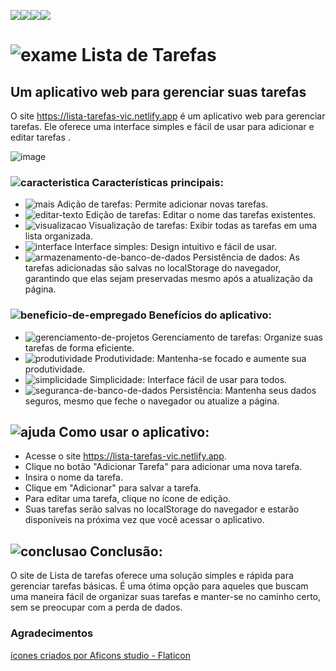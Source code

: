 <img src="https://img.shields.io/badge/HTML5-E34F26?style=for-the-badge&logo=html5&logoColor=white" /><img src="https://img.shields.io/badge/JavaScript-323330?style=for-the-badge&logo=javascript&logoColor=F7DF1E"/><img src="https://img.shields.io/badge/CSS3-1572B6?style=for-the-badge&logo=css3&logoColor=white" /><img src="https://img.shields.io/badge/VSCode-0078D4?style=for-the-badge&logo=visual%20studio%20code&logoColor=white" />




#  ![exame](https://github.com/user-attachments/assets/89bd893b-3f15-4f33-835d-558cb8be6b82) Lista de Tarefas

## Um aplicativo web  para gerenciar suas tarefas


O site https://lista-tarefas-vic.netlify.app é um aplicativo web para gerenciar tarefas. Ele oferece uma interface simples e fácil de usar para adicionar e editar tarefas . 

![image](https://github.com/user-attachments/assets/1d5f5477-6711-47ed-902d-35a58c83711b)


### ![caracteristica](https://github.com/user-attachments/assets/dd42821c-7aa6-4318-91c0-0c3f8dc86396) Características principais:

* ![mais](https://github.com/user-attachments/assets/90bd2a07-3156-4de8-9749-7de388680cff) Adição de tarefas: Permite adicionar novas tarefas.
* ![editar-texto](https://github.com/user-attachments/assets/e44b58b8-d8dd-42af-bc39-c04e38904957) Edição de tarefas: Editar o nome das tarefas existentes.
* ![visualizacao](https://github.com/user-attachments/assets/f161bd46-d69c-45c2-90eb-11d33b07107f) Visualização de tarefas: Exibir todas as tarefas em uma lista organizada.
* ![interface](https://github.com/user-attachments/assets/347b45fd-2554-49bd-ad7d-67e014c4ff30) Interface simples: Design intuitivo e fácil de usar.
* ![armazenamento-de-banco-de-dados](https://github.com/user-attachments/assets/d64d69e8-3f09-4f6b-82a3-2b63d99c64da) Persistência de dados: As tarefas adicionadas são salvas no localStorage do navegador, garantindo que elas sejam preservadas mesmo após a atualização da página.

### ![beneficio-de-empregado](https://github.com/user-attachments/assets/51cfb0b9-bce6-4493-bba2-496a74d02572) Benefícios do aplicativo:

* ![gerenciamento-de-projetos](https://github.com/user-attachments/assets/3c797209-2891-4856-94ef-4b4b1cdf7f78) Gerenciamento de tarefas: Organize suas tarefas de forma eficiente.
* ![produtividade](https://github.com/user-attachments/assets/ba9203e1-38a9-4551-a5c0-d454f14862f6) Produtividade: Mantenha-se focado e aumente sua produtividade.
* ![simplicidade](https://github.com/user-attachments/assets/91fbcd95-9ae1-4c8d-9a02-e6aec867c58c) Simplicidade: Interface fácil de usar para todos.
* ![seguranca-de-banco-de-dados](https://github.com/user-attachments/assets/76ed1edb-2c9a-4dc2-a8ba-3b93220995e2) Persistência: Mantenha seus dados seguros, mesmo que feche o navegador ou atualize a página.

## ![ajuda](https://github.com/user-attachments/assets/e3dab3d5-f42a-4bff-ab3c-3f75903581d8) Como usar o aplicativo:

* Acesse o site https://lista-tarefas-vic.netlify.app.
* Clique no botão "Adicionar Tarefa" para adicionar uma nova tarefa.
* Insira o nome da tarefa.
* Clique em "Adicionar" para salvar a tarefa.
* Para editar uma tarefa, clique no ícone de edição.
* Suas tarefas serão salvas no localStorage do navegador e estarão disponíveis na próxima vez que você acessar o aplicativo.

## ![conclusao](https://github.com/user-attachments/assets/6f805141-be89-42c9-a663-e44961165fdb) Conclusão:

O site de Lista de tarefas oferece uma solução simples e rápida para gerenciar tarefas básicas. É uma ótima opção para aqueles que buscam uma maneira fácil de organizar suas tarefas e manter-se no caminho certo, sem se preocupar com a perda de dados.



### Agradecimentos

<a href="https://www.flaticon.com/br/icones-gratis/conclusao" title="conclusão ícones">ícones criados por Aficons studio - Flaticon</a>
